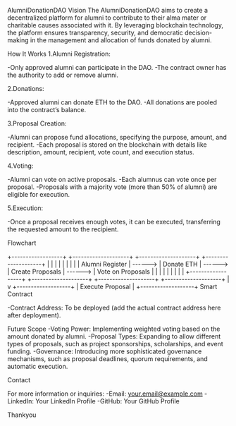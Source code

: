 AlumniDonationDAO
Vision
The AlumniDonationDAO aims to create a decentralized platform for alumni to contribute to their alma mater or charitable causes associated with it. By leveraging blockchain technology, the platform ensures transparency, security, and democratic decision-making in the management and allocation of funds donated by alumni.

   How It Works
1.Alumni Registration:

-Only approved alumni can participate in the DAO.
-The contract owner has the authority to add or remove alumni.

2.Donations:

-Approved alumni can donate ETH to the DAO.
-All donations are pooled into the contract’s balance.

3.Proposal Creation:

-Alumni can propose fund allocations, specifying the purpose, amount, and recipient.
-Each proposal is stored on the blockchain with details like description, amount, recipient, vote count, and execution status.

4.Voting:

-Alumni can vote on active proposals.
-Each alumnus can vote once per proposal.
-Proposals with a majority vote (more than 50% of alumni) are eligible for execution.

5.Execution:

-Once a proposal receives enough votes, it can be executed, transferring the requested amount to the recipient.

  Flowchart

+------------------+           +--------------------+           +--------------------+          +--------------------+
|                  |           |                    |           |                    |          |                    |
|  Alumni Register |  ------>  |  Donate ETH        |  ------>  |  Create Proposals  |  ------> |  Vote on Proposals |
|                  |           |                    |           |                    |          |                    |
+------------------+           +--------------------+           +--------------------+          +--------------------+
                                                                      |
                                                                      v
                                                                 +-------------------+
                                                                 |  Execute Proposal |
                                                                 +-------------------+
  Smart Contract

-Contract Address: To be deployed (add the actual contract address here after deployment).
  
  Future Scope
-Voting Power: Implementing weighted voting based on the amount donated by alumni.
-Proposal Types: Expanding to allow different types of proposals, such as project sponsorships, scholarships, and event funding.
-Governance: Introducing more sophisticated governance mechanisms, such as proposal deadlines, quorum requirements, and automatic execution.

  Contact

For more information or inquiries:
-Email: your.email@example.com
-LinkedIn: Your LinkedIn Profile
-GitHub: Your GitHub Profile

  Thankyou





